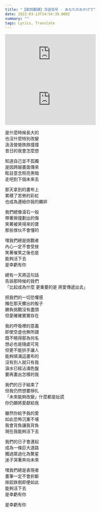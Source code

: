 ```yaml
---
title: "【歌詞翻譯】浮遊信号 - あなたのおかげで"
date: 2022-03-13T14:54:39.000Z
summary: ""
tags: Lyrics, Translate
---
```


<iframe src="https://www.youtube.com/embed/i90OEmXbFQ8" title="YouTube video player" frameborder="0" allow="accelerometer; autoplay; clipboard-write; encrypted-media; gyroscope; picture-in-picture" allowfullscreen></iframe>

<iframe src="https://www.youtube.com/embed/fVtAPaRLk0Q" title="YouTube video player" frameborder="0" allow="accelerometer; autoplay; clipboard-write; encrypted-media; gyroscope; picture-in-picture" allowfullscreen></iframe>

是什麼時候長大的<br/>
也沒什麼特別改變<br/>
汲汲營營跌跌撞撞<br/>
昔日的我會怎麼想

知道自己並不孤獨<br/>
是因跨越畫面傳來<br/>
眩目意念照亮黑暗<br/>
走吧到下個未來去

那天拿到的畫布上<br/>
累積了苦勞的彩虹<br/>
也成為連結你我的羈絆

我們總像滾石一般<br/>
帶著擦撞劃出的傷<br/>
笑著被笑得來的寶<br/>
那些傢伙不會懂的

嘿我們總是挑戰者<br/>
內心一定不會受挫<br/>
笑著催笑之後也是<br/>
能夠活下去<br/>
是幸虧有你

總有一天將這句話<br/>
告訴那時候的我們<br/>
「比起成為什麼 更重要的是 將愛傳遞出去」

把我們的一切恐懼感<br/>
賭在那天擲出的骰子<br/>
勝負挑戰沒有盡頭<br/>
但愛確確實實存在

我的呼吸裡的意義<br/>
即使空虛也無所謂<br/>
既不曉得那為何名<br/>
想必也是隨處可見<br/>
但更不能拱手讓人<br/>
能夠填滿這畫布的<br/>
沒有別人就只有我<br/>
淚水已經沾滿色盤<br/>
要再畫出怎樣的我

我們的日子結束了<br/>
但我仍然想要掙扎<br/>
「未來能夠改變」什麼都是扯謊<br/>
你仍願將愛獻給我

雖然你給予我的愛<br/>
如此恐怖沉重不堪<br/>
我會背負讓我背負<br/>
現在我能夠活下去

我們的日子會連起<br/>
成為一條巨大道路<br/>
獨過眾過化為繁星<br/>
迷子哭著奔向未來

嘿我們總是表現者<br/>
畫筆一定不會折斷<br/>
摔跤跌倒即便如此<br/>
能夠活下去<br/>
是幸虧有你

是幸虧有你
